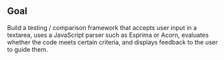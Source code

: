 ## Goal

Build a testing / comparison framework that accepts user input in a textarea, uses a JavaScript parser such as Esprima or Acorn, evaluates whether the code meets certain criteria, and displays feedback to the user to guide them.


